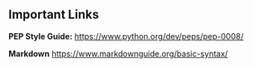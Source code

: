 
## Important Links

**PEP Style Guide:**
https://www.python.org/dev/peps/pep-0008/

**Markdown**
https://www.markdownguide.org/basic-syntax/
